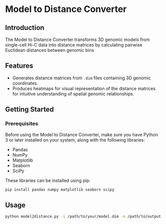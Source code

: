 # Model to Distance Converter

## Introduction

The Model to Distance Converter transforms 3D genomic models from single-cell Hi-C data into distance matrices by calculating pairwise Euclidean distances between genomic bins 
## Features

- Generates distance matrices from `.dim` files containing 3D genomic coordinates.
- Produces heatmaps for visual representation of the distance matrices for intuitive understanding of spatial genomic 
relationships.

## Getting Started

### Prerequisites

Before using the Model to Distance Converter, make sure you have Python 3 or later installed on your system, along with the following 
libraries:
- Pandas
- NumPy
- Matplotlib
- Seaborn
- SciPy

These libraries can be installed using pip:
```bash
pip install pandas numpy matplotlib seaborn scipy
```
## Usage
```bash
python model2distance.py -i /path/to/your/model.dim -o /path/to/output
```
